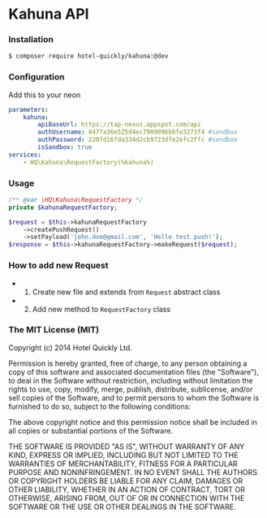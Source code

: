 # Kahuna API

### Installation

```sh
$ composer require hotel-quickly/kahuna:@dev
```

### Configuration
Add this to your neon
```yml
parameters:
	kahuna:
		apiBaseUrl: https://tap-nexus.appspot.com/api
		authUsername: 8477a36e525d4ec7909096b6fe3273f4 #sandbox
		authPassword: 220fd16fda334d2cb9723dfe2efc2ffc #sandbox
		isSandbox: true
services:
	- HQ\Kahuna\RequestFactory(%kahuna%)
```

### Usage
```php
/** @var \HQ\Kahuna\RequestFactory */
private $kahunaRequestFactory;

$request = $this->kahunaRequestFactory
    ->createPushRequest()
    ->setPayload('john.doe@gmail.com', 'Hello test push!');
$response = $this->kahunaRequestFactory->makeRequest($request);
```

### How to add new Request
- 1) Create new file and extends from `Request` abstract class
- 2) Add new method to `RequestFactory` class

### The MIT License (MIT)
Copyright (c) 2014 Hotel Quickly Ltd.

Permission is hereby granted, free of charge, to any person obtaining a copy
of this software and associated documentation files (the "Software"), to deal
in the Software without restriction, including without limitation the rights
to use, copy, modify, merge, publish, distribute, sublicense, and/or sell
copies of the Software, and to permit persons to whom the Software is
furnished to do so, subject to the following conditions:

The above copyright notice and this permission notice shall be included in
all copies or substantial portions of the Software.

THE SOFTWARE IS PROVIDED "AS IS", WITHOUT WARRANTY OF ANY KIND, EXPRESS OR
IMPLIED, INCLUDING BUT NOT LIMITED TO THE WARRANTIES OF MERCHANTABILITY,
FITNESS FOR A PARTICULAR PURPOSE AND NONINFRINGEMENT. IN NO EVENT SHALL THE
AUTHORS OR COPYRIGHT HOLDERS BE LIABLE FOR ANY CLAIM, DAMAGES OR OTHER
LIABILITY, WHETHER IN AN ACTION OF CONTRACT, TORT OR OTHERWISE, ARISING FROM,
OUT OF OR IN CONNECTION WITH THE SOFTWARE OR THE USE OR OTHER DEALINGS IN
THE SOFTWARE.
